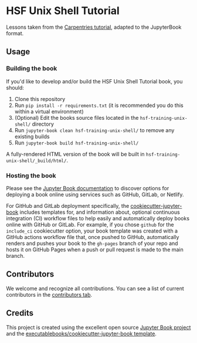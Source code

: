 # HSF Unix Shell Tutorial

Lessons taken from the [Carpentries tutorial](https://swcarpentry.github.io/shell-novice/index.html), adapted to the JupyterBook format.

## Usage

### Building the book

If you'd like to develop and/or build the HSF Unix Shell Tutorial book, you should:

1. Clone this repository
2. Run `pip install -r requirements.txt` (it is recommended you do this within a virtual environment)
3. (Optional) Edit the books source files located in the `hsf-training-unix-shell/` directory
4. Run `jupyter-book clean hsf-training-unix-shell/` to remove any existing builds
5. Run `jupyter-book build hsf-training-unix-shell/`

A fully-rendered HTML version of the book will be built in `hsf-training-unix-shell/_build/html/`.

### Hosting the book

Please see the [Jupyter Book documentation](https://jupyterbook.org/publish/web.html) to discover options for deploying a book online using services such as GitHub, GitLab, or Netlify.

For GitHub and GitLab deployment specifically, the [cookiecutter-jupyter-book](https://github.com/executablebooks/cookiecutter-jupyter-book) includes templates for, and information about, optional continuous integration (CI) workflow files to help easily and automatically deploy books online with GitHub or GitLab. For example, if you chose `github` for the `include_ci` cookiecutter option, your book template was created with a GitHub actions workflow file that, once pushed to GitHub, automatically renders and pushes your book to the `gh-pages` branch of your repo and hosts it on GitHub Pages when a push or pull request is made to the main branch.

## Contributors

We welcome and recognize all contributions. You can see a list of current contributors in the [contributors tab](https://github.com/hsf-training/hsf-training-unix-shell/graphs/contributors).

## Credits

This project is created using the excellent open source [Jupyter Book project](https://jupyterbook.org/) and the [executablebooks/cookiecutter-jupyter-book template](https://github.com/executablebooks/cookiecutter-jupyter-book).
